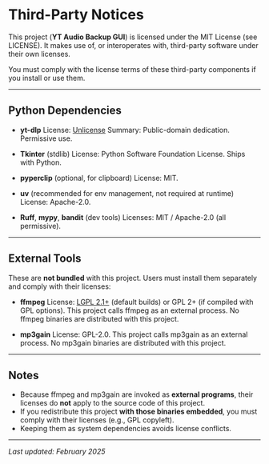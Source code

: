 # Third-Party Notices

This project (**YT Audio Backup GUI**) is licensed under the MIT License (see LICENSE).
It makes use of, or interoperates with, third-party software under their own licenses.

You must comply with the license terms of these third-party components if you install or use them.

---

## Python Dependencies

- **yt-dlp**
  License: [Unlicense](https://github.com/yt-dlp/yt-dlp/blob/master/LICENSE)
  Summary: Public-domain dedication. Permissive use.

- **Tkinter** (stdlib)
  License: Python Software Foundation License.
  Ships with Python.

- **pyperclip** (optional, for clipboard)
  License: MIT.

- **uv** (recommended for env management, not required at runtime)
  License: Apache-2.0.

- **Ruff**, **mypy**, **bandit** (dev tools)
  Licenses: MIT / Apache-2.0 (all permissive).

---

## External Tools

These are **not bundled** with this project. Users must install them separately and comply with their licenses:

- **ffmpeg**
  License: [LGPL 2.1+](https://ffmpeg.org/legal.html) (default builds) or GPL 2+ (if compiled with GPL options).
  This project calls ffmpeg as an external process. No ffmpeg binaries are distributed with this project.

- **mp3gain**
  License: GPL-2.0.
  This project calls mp3gain as an external process. No mp3gain binaries are distributed with this project.

---

## Notes

- Because ffmpeg and mp3gain are invoked as **external programs**, their licenses do **not** apply to the source code of this project.
- If you redistribute this project **with those binaries embedded**, you must comply with their licenses (e.g., GPL copyleft).
- Keeping them as system dependencies avoids license conflicts.

---

_Last updated: February 2025_
